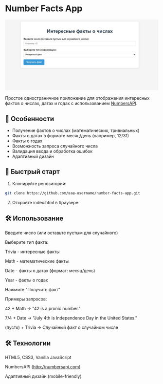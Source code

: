 # Number Facts App

<img src="screenshots/v1.jpg" alt="Демонстрация работы приложения" width="600">

Простое одностраничное приложение для отображения интересных фактов о числах, датах и годах с использованием [NumbersAPI](http://numbersapi.com).

## 🌟 Особенности

- Получение фактов о числах (математических, тривиальных)
- Факты о датах в формате месяц/день (например, 12/31)
- Факты о годах
- Возможность запроса случайного числа
- Валидация ввода и обработка ошибок
- Адаптивный дизайн

## 🚀 Быстрый старт

1. Клонируйте репозиторий:

```bash
git clone https://github.com/ваш-username/number-facts-app.git
```

2. Откройте index.html в браузере

## 🛠 Использование

Введите число (или оставьте пустым для случайного)

Выберите тип факта:

Trivia - интересные факты

Math - математические факты

Date - факты о датах (формат: месяц/день)

Year - факты о годах

Нажмите "Получить факт"

Примеры запросов:

42 + Math → "42 is a pronic number."

7/4 + Date → "July 4th is Independence Day in the United States."

(пусто) + Trivia → Случайный факт о случайном числе

## 🛠 Технологии

HTML5, CSS3, Vanilla JavaScript

NumbersAPI (http://numbersapi.com)

Адаптивный дизайн (mobile-friendly)